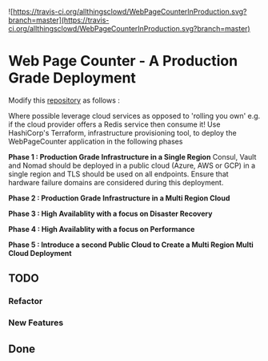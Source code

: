 ![https://travis-ci.org/allthingsclowd/WebPageCounterInProduction.svg?branch=master](https://travis-ci.org/allthingsclowd/WebPageCounterInProduction.svg?branch=master)

# Web Page Counter - A Production Grade Deployment

Modify this [repository](https://github.com/allthingsclowd/web_page_counter) as follows :

Where possible leverage cloud services as opposed to 'rolling you own' e.g. if the cloud provider offers a Redis service then consume it!
Use HashiCorp's Terraform, infrastructure provisioning tool, to deploy the WebPageCounter application in the following phases

__Phase 1 : Production Grade Infrastructure in a Single Region__
Consul, Vault and Nomad should be deployed in a public cloud (Azure, AWS or GCP) in a single region and TLS should be used on all endpoints. Ensure that hardware failure domains are considered during this deployment.

__Phase 2 : Production Grade Infrastructure in a Multi Region Cloud__

__Phase 3 : High Availablity with a focus on Disaster Recovery__

__Phase 4 : High Availablity with a focus on Performance__

__Phase 5 : Introduce a second Public Cloud to Create a Multi Region Multi Cloud Deployment__

## TODO

### Refactor



### New Features



## Done



